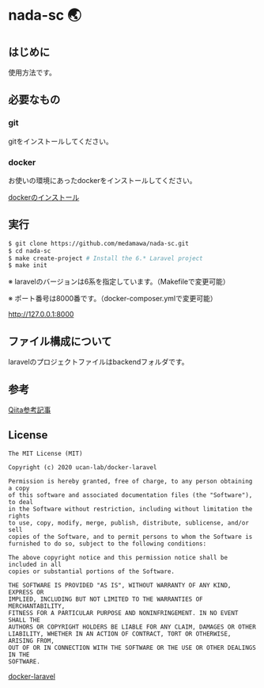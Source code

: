 # nada-sc 🌏

## はじめに

使用方法です。

## 必要なもの

### git

gitをインストールしてください。

### docker

お使いの環境にあったdockerをインストールしてください。

[dockerのインストール](https://www.docker.com/get-started)

## 実行

```bash
$ git clone https://github.com/medamawa/nada-sc.git
$ cd nada-sc
$ make create-project # Install the 6.* Laravel project
$ make init
```

※ laravelのバージョンは6系を指定しています。（Makefileで変更可能）

※ ポート番号は8000番です。（docker-composer.ymlで変更可能）

http://127.0.0.1:8000

## ファイル構成について

laravelのプロジェクトファイルはbackendフォルダです。

## 参考

[Qiita参考記事](https://qiita.com/ucan-lab/items/5fc1281cd8076c8ac9f4)


## License

```
The MIT License (MIT)

Copyright (c) 2020 ucan-lab/docker-laravel

Permission is hereby granted, free of charge, to any person obtaining a copy
of this software and associated documentation files (the "Software"), to deal
in the Software without restriction, including without limitation the rights
to use, copy, modify, merge, publish, distribute, sublicense, and/or sell
copies of the Software, and to permit persons to whom the Software is
furnished to do so, subject to the following conditions:

The above copyright notice and this permission notice shall be included in all
copies or substantial portions of the Software.

THE SOFTWARE IS PROVIDED "AS IS", WITHOUT WARRANTY OF ANY KIND, EXPRESS OR
IMPLIED, INCLUDING BUT NOT LIMITED TO THE WARRANTIES OF MERCHANTABILITY,
FITNESS FOR A PARTICULAR PURPOSE AND NONINFRINGEMENT. IN NO EVENT SHALL THE
AUTHORS OR COPYRIGHT HOLDERS BE LIABLE FOR ANY CLAIM, DAMAGES OR OTHER
LIABILITY, WHETHER IN AN ACTION OF CONTRACT, TORT OR OTHERWISE, ARISING FROM,
OUT OF OR IN CONNECTION WITH THE SOFTWARE OR THE USE OR OTHER DEALINGS IN THE
SOFTWARE.
```

[docker-laravel](https://github.com/ucan-lab/docker-laravel/)
